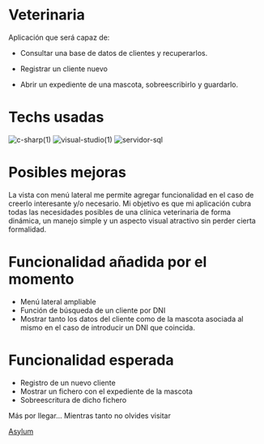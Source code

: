# Veterinaria

Aplicación que será capaz de:

- Consultar una base de datos de clientes y recuperarlos.

- Registrar un cliente nuevo

- Abrir un expediente de una mascota, sobreescribirlo y guardarlo.

# Techs usadas

![c-sharp(1)](https://user-images.githubusercontent.com/87225960/222012640-7173cc13-1eec-4f43-80e5-a983c926f4eb.png) ![visual-studio(1)](https://user-images.githubusercontent.com/87225960/222012371-e3b5e827-a504-4ad6-b67f-2a95e1415d2b.png) ![servidor-sql](https://user-images.githubusercontent.com/87225960/222012391-816973fc-e1be-4023-bda5-2882c0b47f42.png)

# Posibles mejoras

La vista con menú lateral me permite agregar funcionalidad en el caso de creerlo interesante y/o necesario. Mi objetivo es que mi aplicación cubra todas las necesidades posibles de una clínica veterinaria de forma dinámica, un manejo simple y un aspecto visual atractivo sin perder cierta formalidad.

# Funcionalidad añadida por el momento

- Menú lateral ampliable
- Función de búsqueda de un cliente por DNI
- Mostrar tanto los datos del cliente como de la mascota asociada al mismo en el caso de introducir un DNI que coincida.

# Funcionalidad esperada

- Registro de un nuevo cliente
- Mostrar un fichero con el expediente de la mascota
- Sobreescritura de dicho fichero

Más por llegar... Mientras tanto no olvides visitar

[Asylum](https://asylum1.odoo.com/)

